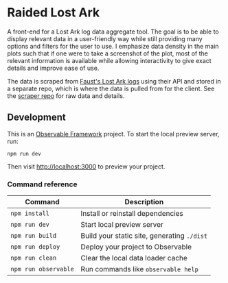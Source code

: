 # Raided Lost Ark

A front-end for a Lost Ark log data aggregate tool. The goal is to be able to
display relevant data in a user-friendly way while still providing many options
and filters for the user to use. I emphasize data density in the main plots such
that if one were to take a screenshot of the plot, most of the relevant
information is available while allowing interactivity to give exact details and
improve ease of use.

The data is scraped from [Faust's Lost Ark logs](https://logs.fau.dev/logs)
using their API and stored in a separate repo, which is where the data is pulled
from for the client. See the
[scraper repo](https://github.com/evilandrex/raided-loa-scraper) for raw data
and details.

## Development

This is an [Observable Framework](https://observablehq.com/framework) project.
To start the local preview server, run:

```
npm run dev
```

Then visit <http://localhost:3000> to preview your project.

### Command reference

| Command              | Description                                 |
| -------------------- | ------------------------------------------- |
| `npm install`        | Install or reinstall dependencies           |
| `npm run dev`        | Start local preview server                  |
| `npm run build`      | Build your static site, generating `./dist` |
| `npm run deploy`     | Deploy your project to Observable           |
| `npm run clean`      | Clear the local data loader cache           |
| `npm run observable` | Run commands like `observable help`         |
